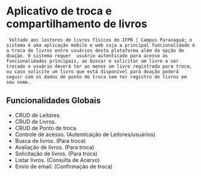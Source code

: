 # Aplicativo de troca e compartilhamento de livros


	 Voltado aos leitores de livros físicos do IFPR | Campus Paranaguá; o sistema é uma aplicação mobile e web cuja a principal funcionalidade é a troca de livros entre usuários desta plataforma além da opção de doação. O sistema requer  usuário autenticado para acesso às funcionalidades principais, ao buscar e solicitar um livro a ser trocado o usuário deverá ter ao menos um livro registrado para troca, ou caso solicite um livro que está disponível para doação poderá seguir com os dados de ponto de troca sem ter registro de livros em seu nome.

## Funcionalidades Globais

* CRUD de Leitores.
* CRUD de Livros.
* CRUD de Ponto de troca.
* Controle de acesso. (Autenticação de Leitores/usuários)
* Busca de livros. (Para troca)
* Avaliação de livros. (Para troca)
* Solicitação de livros. (Para troca) 
* Listar livros. (Consulta de Acervo)
* Envio de email. (Confirmação de troca)
